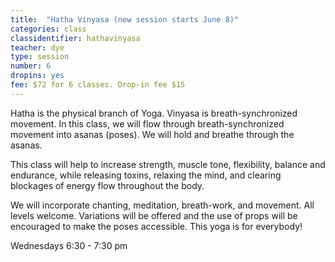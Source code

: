 ```yaml
---
title:  "Hatha Vinyasa (new session starts June 8)"
categories: class
classidentifier: hathavinyasa
teacher: dye
type: session
number: 6
dropins: yes
fee: $72 for 6 classes. Drop-in fee $15
---
```

Hatha is the physical branch of Yoga. Vinyasa is breath-synchronized movement. In this class, we will flow through breath-synchronized movement into asanas (poses). We will hold and breathe through the asanas.

This class will help to increase strength, muscle tone, flexibility, balance and endurance, while releasing toxins, relaxing the mind, and clearing blockages of energy flow throughout the body.

We will incorporate chanting, meditation, breath-work, and movement.
All levels welcome. Variations will be offered and the use of props will be encouraged to make the poses accessible. This yoga is for everybody!

Wednesdays 6:30 - 7:30 pm
